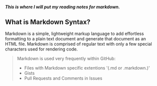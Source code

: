 ##### This is where I will put my reading notes for markdown.

## What is Markdown Syntax?
Markdown is a simple, lightweight markup language to add effortless formatting to a plain text document and generate that document as an HTML file. Markdown is comprised of regular text with only a few special characters used for rendering code.

>Markdown is used very frequently within GitHub:
>- Files with Markdown specific extentions '(.md or .markdown.)'
>- Gists
>- Pull Requests and Comments in Issues


